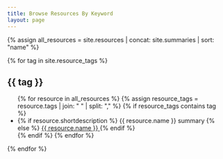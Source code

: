 ```yaml
---
title: Browse Resources By Keyword
layout: page
---
```


{% assign all_resources = site.resources | concat: site.summaries | sort: "name" %}

{% for tag in site.resource_tags %}
  <h2 id="{{ tag | slugify }}">{{ tag }}</h2>
  <ul>
    {% for resource in all_resources %}
      {% assign resource_tags = resource.tags | join: " " | split: "," %}
      {% if resource_tags contains tag %}
        <li>
          {% if resource.shortdescription %}
            {{ resource.name }}
            <span class="usa-tag">summary</span>
          {% else %}
            <a href="{{ "/resources/" | append: resource.slug | relative_url }}">
              {{ resource.name }}
            </a>
          {% endif %}
        </li>
      {% endif %}
    {% endfor %}
  </ul>
{% endfor %}
